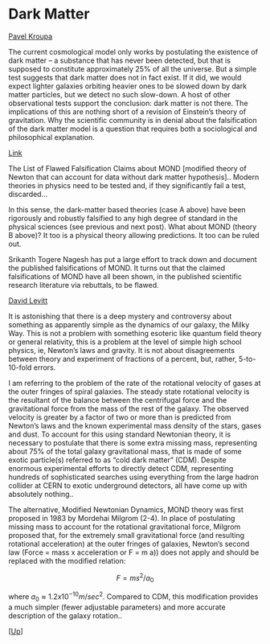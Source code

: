 # Dark Matter

[Pavel Kroupa](https://iai.tv/articles/dark-matter-doesnt-exist-auid-2180?_auid=2020)

The current cosmological model only works by postulating the existence
of dark matter – a substance that has never been detected, but that is
supposed to constitute approximately 25% of all the universe. But a
simple test suggests that dark matter does not in fact exist. If it
did, we would expect lighter galaxies orbiting heavier ones to be
slowed down by dark matter particles, but we detect no such
slow-down. A host of other observational tests support the conclusion:
dark matter is not there. The implications of this are nothing short
of a revision of Einstein’s theory of gravitation. Why the scientific
community is in denial about the falsification of the dark matter
model is a question that requires both a sociological and
philosophical explanation.

[Link](https://darkmattercrisis.wordpress.com/2022/06/18/70-the-list-of-flawed-mond-rebuttals/)

The List of Flawed Falsification Claims about MOND [modified theory of
Newton that can account for data without dark matter
hypothesis].. Modern theories in physics need to be tested and, if
they significantly fail a test, discarded...

In this sense, the dark-matter based theories (case A above) have been
rigorously and robustly falsified to any high degree of standard in
the physical sciences (see previous and next post). What about MOND
(theory B above)? It too is a physical theory allowing predictions. It
too can be ruled out.

Srikanth Togere Nagesh has put a large effort to track down and
document the published falsifications of MOND. It turns out that the
claimed falsifications of MOND have all been shown, in the published
scientific research literature via rebuttals, to be flawed.

[David Levitt](https://darkmattercrisis.files.wordpress.com/2022/04/mond_for_dummies-27.04.2022.pdf)

It is astonishing that there is a deep mystery and controversy about
something as apparently simple as the dynamics of our galaxy, the
Milky Way. This is not a problem with something esoteric like quantum
field theory or general relativity, this is a problem at the level of
simple high school physics, ie, Newton’s laws and gravity. It is not
about disagreements between theory and experiment of fractions of a
percent, but, rather, 5-to-10-fold errors.

I am referring to the problem of the rate of the rotational velocity
of gases at the outer fringes of spiral galaxies.  The steady state
rotational velocity is the resultant of the balance between the
centrifugal force and the gravitational force from the mass of the
rest of the galaxy. The observed velocity is greater by a factor of
two or more than is predicted from Newton’s laws and the known
experimental mass density of the stars, gases and dust. To account for
this using standard Newtonian theory, it is necessary to postulate
that there is some extra missing mass, representing about 75% of the
total galaxy gravitational mass, that is made of some exotic
particle(s) referred to as “cold dark matter” (CDM). Despite enormous
experimental efforts to directly detect CDM, representing hundreds of
sophisticated searches using everything from the large hadron collider
at CERN to exotic underground detectors, all have come up with
absolutely nothing..

The alternative, Modified Newtonian Dynamics, MOND theory was first
proposed in 1983 by Mordehai Milgrom (2-4). In place of postulating
missing mass to account for the rotational gravitational force,
Milgrom proposed that, for the extremely small gravitational force
(and resulting rotational acceleration) at the outer fringes of
galaxies, Newton’s second law (Force = mass x acceleration or F = m
a)) does not apply and should be replaced with the modified relation:

$$
F = m s^2 / a_0
$$

where $a_0 \approx 1.2 x 10^{-10} m/sec^2$. Compared to CDM, this
modification provides a much simpler (fewer adjustable parameters) and
more accurate description of the galaxy rotation.. 

[[Up](../../2018/09/junk-science.html)]

